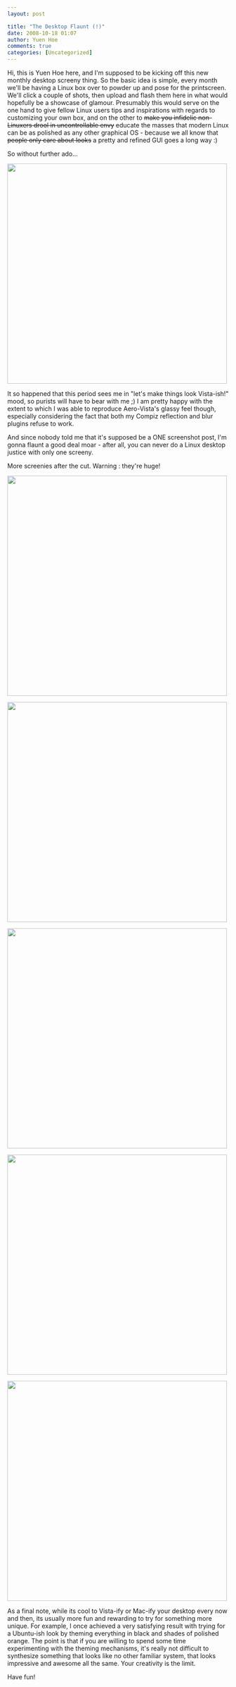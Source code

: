 ```yaml
---
layout: post

title: "The Desktop Flaunt (!)"
date: 2008-10-18 01:07
author: Yuen Hoe
comments: true
categories: [Uncategorized]
---
```

Hi, this is Yuen Hoe here, and I'm supposed to be kicking off this new monthly desktop screeny thing. So the basic idea is simple, every month we'll be having a Linux box over to powder up and pose for the printscreen. We'll click a couple of shots, then upload and flash them here in what would hopefully be a showcase of glamour. Presumably this would serve on the one hand to give fellow Linux users tips and inspirations with regards to customizing your own box, and on the other to <del>make you infidelic non-Linuxers drool in uncontrollable envy</del> educate the masses that modern Linux can be as polished as any other graphical OS - because we all know that <del>people only care about looks</del> a pretty and refined GUI goes a long way :)

So without further ado...

<a href="http://i302.photobucket.com/albums/nn91/yuenhoe/Screenshot-2.png"><img src="http://i302.photobucket.com/albums/nn91/yuenhoe/Screenshot-2.png" alt="" width="500" /> </a>

It so happened that this period sees me in "let's make things look Vista-ish!" mood, so purists will have to bear with me ;) I am pretty happy with the extent to which I was able to reproduce Aero-Vista's glassy feel though, especially considering the fact that both my Compiz reflection and blur plugins refuse to work.

And since nobody told me that it's supposed be a ONE screenshot post, I'm gonna flaunt a good deal moar - after all, you can never do a Linux desktop justice with only one screeny.

More screenies after the cut. Warning : they're huge!
<!--more-->
<a href="http://i302.photobucket.com/albums/nn91/yuenhoe/Screenshot1-1.png"><img src="http://i302.photobucket.com/albums/nn91/yuenhoe/Screenshot1-1.png" alt="" width="500" /></a>

<a href="http://i302.photobucket.com/albums/nn91/yuenhoe/Screenshot5.png"><img src="http://i302.photobucket.com/albums/nn91/yuenhoe/Screenshot5.png" alt="" width="500" /> </a>

<a href="http://i302.photobucket.com/albums/nn91/yuenhoe/Screenshot2.png"><img src="http://i302.photobucket.com/albums/nn91/yuenhoe/Screenshot2.png" alt="" width="500" /> </a>

<a href="http://i302.photobucket.com/albums/nn91/yuenhoe/Screenshot4.png"><img src="http://i302.photobucket.com/albums/nn91/yuenhoe/Screenshot4.png" alt="" width="500" /> </a>

<a href="http://i302.photobucket.com/albums/nn91/yuenhoe/Screenshot3.png"><img src="http://i302.photobucket.com/albums/nn91/yuenhoe/Screenshot3.png" alt="" width="500" /> </a>

As a final note, while its cool to Vista-ify or Mac-ify your desktop every now and then, its usually more fun and rewarding to try for something more unique. For example, I once achieved a very satisfying result with trying for a Ubuntu-ish look by theming everything in black and shades of polished orange. The point is that if you are willing to spend some time experimenting with the theming mechanisms, it's really not difficult to synthesize something that looks like no other familiar system, that looks impressive and awesome all the same. Your creativity is the limit.

Have fun!
